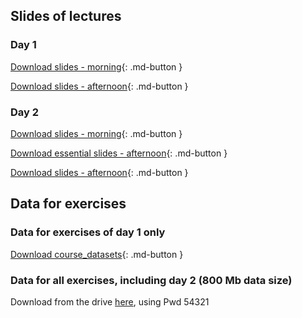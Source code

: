 ## Slides of lectures

### Day 1

[Download slides - morning](assets/pdf/Intro_to_R_day1_morning.pdf){: .md-button }

[Download slides - afternoon](assets/pdf/Intro_to_R_day1_afternoon.pdf){: .md-button }


### Day 2

[Download slides - morning](assets/pdf/Intro_to_R_day2_morning.pdf){: .md-button }

[Download essential slides - afternoon](assets/pdf/Intro_to_R_day2_afternoon_essential.pdf){: .md-button }

[Download slides - afternoon](assets/pdf/Intro_to_R_day2_afternoon.pdf){: .md-button }


## Data for exercises 

### Data for exercises of day 1 only
[Download course_datasets](assets/data/course_datasets.zip){: .md-button }

### Data for all exercises, including day 2 (800 Mb data size)
Download from the drive [here](https://drive.switch.ch/index.php/s/Nb91u9CTiOghq6w), using Pwd 54321


<!-- This is commented text -->
<!-- [Download part 2](../assets/pdfs/EA_122021_TW.pdf){: .md-button } -->

